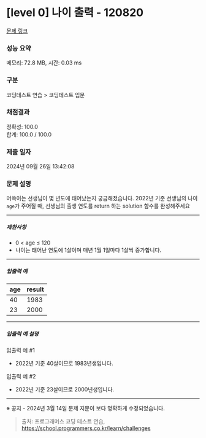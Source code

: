 # [level 0] 나이 출력 - 120820 

[문제 링크](https://school.programmers.co.kr/learn/courses/30/lessons/120820) 

### 성능 요약

메모리: 72.8 MB, 시간: 0.03 ms

### 구분

코딩테스트 연습 > 코딩테스트 입문

### 채점결과

정확성: 100.0<br/>합계: 100.0 / 100.0

### 제출 일자

2024년 09월 26일 13:42:08

### 문제 설명

<p>머쓱이는 선생님이 몇 년도에 태어났는지 궁금해졌습니다. 2022년 기준 선생님의 나이 <code>age</code>가 주어질 때, 선생님의 출생 연도를 return 하는 solution 함수를 완성해주세요</p>

<hr>

<h5>제한사항</h5>

<ul>
<li>0 &lt; age ≤ 120</li>
<li>나이는 태어난 연도에 1살이며 매년 1월 1일마다 1살씩 증가합니다. </li>
</ul>

<hr>

<h5>입출력 예</h5>
<table class="table">
        <thead><tr>
<th>age</th>
<th>result</th>
</tr>
</thead>
        <tbody><tr>
<td>40</td>
<td>1983</td>
</tr>
<tr>
<td>23</td>
<td>2000</td>
</tr>
</tbody>
      </table>
<hr>

<h5>입출력 예 설명</h5>

<p>입출력 예 #1</p>

<ul>
<li>2022년 기준 40살이므로 1983년생입니다.</li>
</ul>

<p>입출력 예 #2</p>

<ul>
<li>2022년 기준 23살이므로 2000년생입니다.</li>
</ul>

<hr>

<p>※ 공지 - 2024년 3월 14일 문제 지문이 보다 명확하게 수정되었습니다.</p>


> 출처: 프로그래머스 코딩 테스트 연습, https://school.programmers.co.kr/learn/challenges